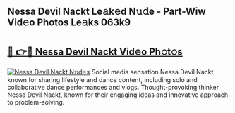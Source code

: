 ## Nessa Devil Nackt Le𝚊k𝚎d N𝚞𝚍e - Part-Wiw Vid𝚎o Photos Le𝚊ks 063k9

# <h2><a href="http://fb3calb.evod.top/?m=Nessa+Devil+Nackt">🔗 👉🔴 Nessa Devil Nackt Vid𝚎o Ph𝚘t𝚘s</a></h2>

[![Nessa Devil Nackt N𝚞d𝚎s](https://i.imgur.com/8V9OHl7.gif)](http://fb3calb.evod.top/?m=Nessa+Devil+Nackt)
Social media sensation Nessa Devil Nackt known for sharing lifestyle and dance content, including solo and collaborative dance performances and vlogs. Thought-provoking thinker Nessa Devil Nackt, known for their engaging ideas and innovative approach to problem-solving. 
